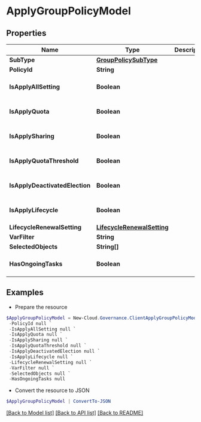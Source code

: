 # ApplyGroupPolicyModel
## Properties

Name | Type | Description | Notes
------------ | ------------- | ------------- | -------------
**SubType** | [**GroupPolicySubType**](GroupPolicySubType.md) |  | [optional] 
**PolicyId** | **String** |  | [optional] 
**IsApplyAllSetting** | **Boolean** |  | [optional] [default to $false]
**IsApplyQuota** | **Boolean** |  | [optional] [default to $false]
**IsApplySharing** | **Boolean** |  | [optional] [default to $false]
**IsApplyQuotaThreshold** | **Boolean** |  | [optional] [default to $false]
**IsApplyDeactivatedElection** | **Boolean** |  | [optional] [default to $false]
**IsApplyLifecycle** | **Boolean** |  | [optional] [default to $false]
**LifecycleRenewalSetting** | [**LifecycleRenewalSetting**](LifecycleRenewalSetting.md) |  | [optional] 
**VarFilter** | **String** |  | [optional] 
**SelectedObjects** | **String[]** |  | [optional] 
**HasOngoingTasks** | **Boolean** |  | [optional] [default to $false]

## Examples

- Prepare the resource
```powershell
$ApplyGroupPolicyModel = New-Cloud.Governance.ClientApplyGroupPolicyModel  -SubType null `
 -PolicyId null `
 -IsApplyAllSetting null `
 -IsApplyQuota null `
 -IsApplySharing null `
 -IsApplyQuotaThreshold null `
 -IsApplyDeactivatedElection null `
 -IsApplyLifecycle null `
 -LifecycleRenewalSetting null `
 -VarFilter null `
 -SelectedObjects null `
 -HasOngoingTasks null
```

- Convert the resource to JSON
```powershell
$ApplyGroupPolicyModel | ConvertTo-JSON
```

[[Back to Model list]](../README.md#documentation-for-models) [[Back to API list]](../README.md#documentation-for-api-endpoints) [[Back to README]](../README.md)

